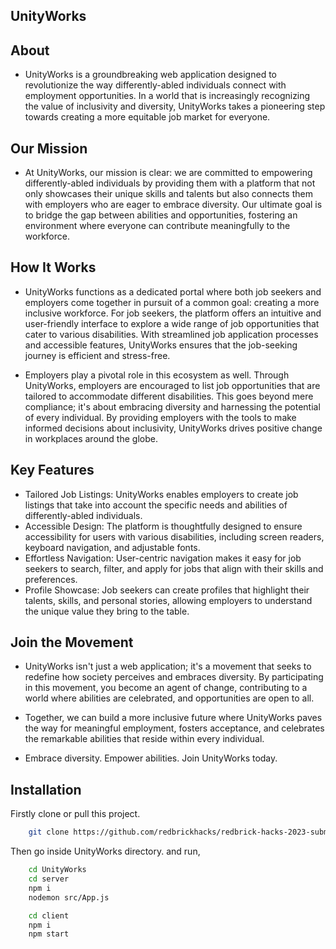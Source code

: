 
## UnityWorks
## About
- UnityWorks is a groundbreaking web application designed to revolutionize the way differently-abled individuals connect with employment opportunities. In a world that is increasingly recognizing the value of inclusivity and diversity, UnityWorks takes a pioneering step towards creating a more equitable job market for everyone.


 

## Our Mission
- At UnityWorks, our mission is clear: we are committed to empowering differently-abled individuals by providing them with a platform that not only showcases their unique skills and talents but also connects them with employers who are eager to embrace diversity. Our ultimate goal is to bridge the gap between abilities and opportunities, fostering an environment where everyone can contribute meaningfully to the workforce.
## How It Works
- UnityWorks functions as a dedicated portal where both job seekers and employers come together in pursuit of a common goal: creating a more inclusive workforce. For job seekers, the platform offers an intuitive and user-friendly interface to explore a wide range of job opportunities that cater to various disabilities. With streamlined job application processes and accessible features, UnityWorks ensures that the job-seeking journey is efficient and stress-free.

- Employers play a pivotal role in this ecosystem as well. Through UnityWorks, employers are encouraged to list job opportunities that are tailored to accommodate different disabilities. This goes beyond mere compliance; it's about embracing diversity and harnessing the potential of every individual. By providing employers with the tools to make informed decisions about inclusivity, UnityWorks drives positive change in workplaces around the globe.
## Key Features
- Tailored Job Listings: UnityWorks enables employers to create job listings that take into account the specific needs and abilities of differently-abled individuals.
- Accessible Design: The platform is thoughtfully designed to ensure accessibility for users with various disabilities, including screen readers, keyboard navigation, and adjustable fonts.
- Effortless Navigation: User-centric navigation makes it easy for job seekers to search, filter, and apply for jobs that align with their skills and preferences.
- Profile Showcase: Job seekers can create profiles that highlight their talents, skills, and personal stories, allowing employers to understand the unique value they bring to the table.
## Join the Movement
- UnityWorks isn't just a web application; it's a movement that seeks to redefine how society perceives and embraces diversity. By participating in this movement, you become an agent of change, contributing to a world where abilities are celebrated, and opportunities are open to all.

- Together, we can build a more inclusive future where UnityWorks paves the way for meaningful employment, fosters acceptance, and celebrates the remarkable abilities that reside within every individual.

- Embrace diversity. Empower abilities. Join UnityWorks today.
## Installation

Firstly clone or pull this project.

```bash
    git clone https://github.com/redbrickhacks/redbrick-hacks-2023-submission-404hunters.git
```
Then go inside UnityWorks directory. and run,

```bash
    cd UnityWorks
    cd server
    npm i
    nodemon src/App.js

    cd client
    npm i
    npm start
```
    
